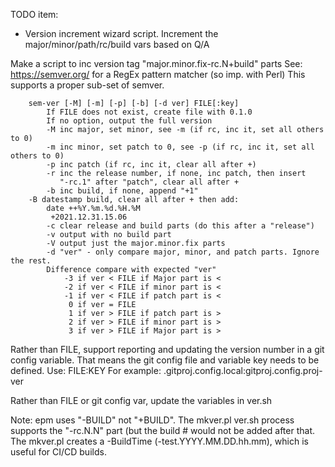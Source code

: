 TODO item:

* Version increment wizard script. Increment the
  major/minor/path/rc/build vars based on Q/A

Make a script to inc version tag "major.minor.fix-rc.N+build" parts
See: https://semver.org/ for a RegEx pattern matcher (so imp. with
Perl) This supports a proper sub-set of semver.

        sem-ver [-M] [-m] [-p] [-b] [-d ver] FILE[:key]
            If FILE does not exist, create file with 0.1.0
            If no option, output the full version
            -M inc major, set minor, see -m (if rc, inc it, set all others to 0)
            -m inc minor, set patch to 0, see -p (if rc, inc it, set all others to 0)
            -p inc patch (if rc, inc it, clear all after +)
            -r inc the release number, if none, inc patch, then insert
               "-rc.1" after "patch", clear all after +
            -b inc build, if none, append "+1"
	    -B datestamp build, clear all after + then add:
	    	date ++%Y.%m.%d.%H.%M
		     +2021.12.31.15.06
            -c clear release and build parts (do this after a "release")
            -v output with no build part
            -V output just the major.minor.fix parts
            -d "ver" - only compare major, minor, and patch parts. Ignore the rest.
            Difference compare with expected "ver"
                -3 if ver < FILE if Major part is <
                -2 if ver < FILE if minor part is <
                -1 if ver < FILE if patch part is <
                 0 if ver = FILE
                 1 if ver > FILE if patch part is >
                 2 if ver > FILE if minor part is >
                 3 if ver > FILE if Major part is >

Rather than FILE, support reporting and updating the version number in
a git config variable. That means the git config file and variable key
needs to be defined. Use: FILE:KEY For example:
.gitproj.config.local:gitproj.config.proj-ver

Rather than FILE or git config var, update the variables in ver.sh

Note: epm uses "-BUILD" not "+BUILD". The mkver.pl ver.sh process
supports the "-rc.N.N" part (but the build # would not be added after
that.  The mkver.pl creates a -BuildTime (-test.YYYY.MM.DD.hh.mm),
which is useful for CI/CD builds.
